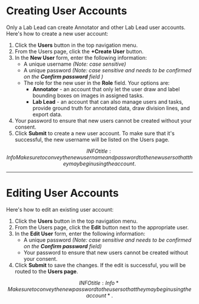 # Creating User Accounts

Only a Lab Lead can create Annotator and other Lab Lead user accounts. Here's how to create a new user account:

1. Click the **Users** button in the top navigation menu.
2. From the Users page, click the **+Create User** button.
3. In the **New User** form, enter the following information:
    * A unique username *(Note: case sensitive)*
    * A unique password *(Note: case sensitive and needs to be confirmed on the **Confirm password** field )*
    * The role for the new user in the **Role** field. Your options are:
        * **Annotator** \- an account that only let the user draw and label bounding boxes on images in assigned tasks\.
        * **Lab Lead** \- an account that can also manage users and tasks\, provide ground truth for annotated data\, draw division lines\, and export data\.
4. Your password to ensure that new users cannot be created without your consent.
5. Click **Submit** to create a new user account. To make sure that it's successful, the new username will be listed on the Users page.

$$INFO
title: Info
 Make sure to convey the new username and password to the new user so that they may begin using the account.
$$

***

# Editing User Accounts

Here's how to edit an existing user account:

1. Click the **Users** button in the top navigation menu.
2. From the Users page, click the **Edit** button next to the appropriate user.
3. In the **Edit User** form, enter the following information:
    * A unique password *(Note: case sensitive and needs to be confirmed on the **Confirm password** field)*
    * Your password to ensure that new users cannot be created without your consent.
4. Click **Submit** to save the changes. If the edit is successful, you will be routed to the **Users page**.

$$INFO
title: Info
*Make sure to convey the new password to the user so that they may begin using the account*.
$$

